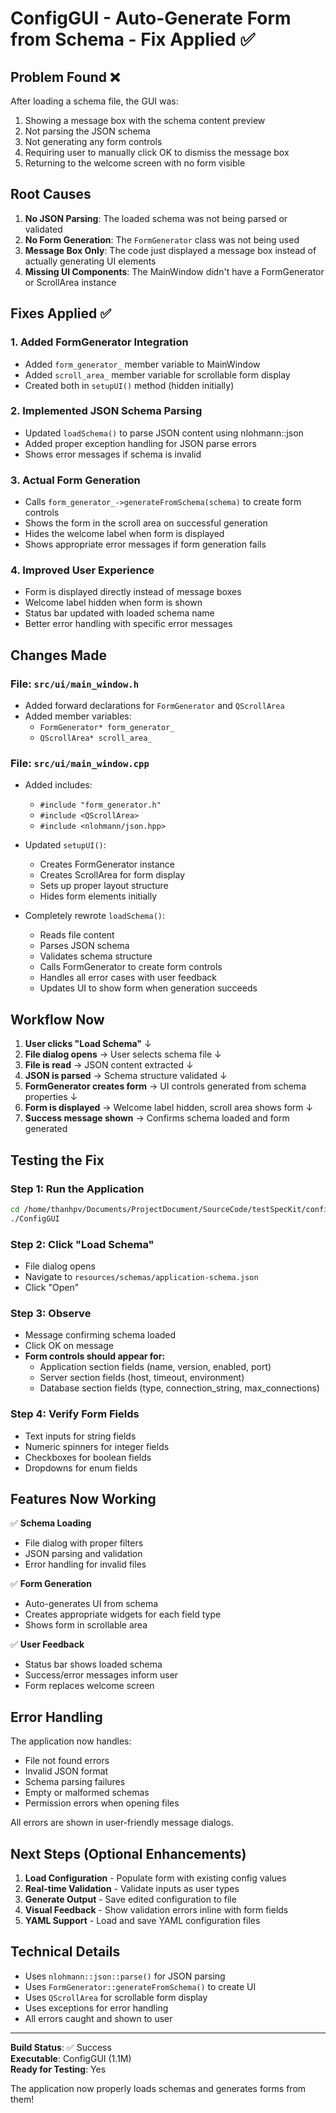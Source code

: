 # ConfigGUI - Auto-Generate Form from Schema - Fix Applied ✅

## Problem Found ❌

After loading a schema file, the GUI was:
1. Showing a message box with the schema content preview
2. Not parsing the JSON schema
3. Not generating any form controls
4. Requiring user to manually click OK to dismiss the message box
5. Returning to the welcome screen with no form visible

## Root Causes

1. **No JSON Parsing**: The loaded schema was not being parsed or validated
2. **No Form Generation**: The `FormGenerator` class was not being used
3. **Message Box Only**: The code just displayed a message box instead of actually generating UI elements
4. **Missing UI Components**: The MainWindow didn't have a FormGenerator or ScrollArea instance

## Fixes Applied ✅

### 1. **Added FormGenerator Integration**
   - Added `form_generator_` member variable to MainWindow
   - Added `scroll_area_` member variable for scrollable form display
   - Created both in `setupUI()` method (hidden initially)

### 2. **Implemented JSON Schema Parsing**
   - Updated `loadSchema()` to parse JSON content using nlohmann::json
   - Added proper exception handling for JSON parse errors
   - Shows error messages if schema is invalid

### 3. **Actual Form Generation**
   - Calls `form_generator_->generateFromSchema(schema)` to create form controls
   - Shows the form in the scroll area on successful generation
   - Hides the welcome label when form is displayed
   - Shows appropriate error messages if form generation fails

### 4. **Improved User Experience**
   - Form is displayed directly instead of message boxes
   - Welcome label hidden when form is shown
   - Status bar updated with loaded schema name
   - Better error handling with specific error messages

## Changes Made

### File: `src/ui/main_window.h`
- Added forward declarations for `FormGenerator` and `QScrollArea`
- Added member variables:
  - `FormGenerator* form_generator_`
  - `QScrollArea* scroll_area_`

### File: `src/ui/main_window.cpp`
- Added includes:
  - `#include "form_generator.h"`
  - `#include <QScrollArea>`
  - `#include <nlohmann/json.hpp>`
  
- Updated `setupUI()`:
  - Creates FormGenerator instance
  - Creates ScrollArea for form display
  - Sets up proper layout structure
  - Hides form elements initially
  
- Completely rewrote `loadSchema()`:
  - Reads file content
  - Parses JSON schema
  - Validates schema structure
  - Calls FormGenerator to create form controls
  - Handles all error cases with user feedback
  - Updates UI to show form when generation succeeds

## Workflow Now

1. **User clicks "Load Schema"**
   ↓
2. **File dialog opens** → User selects schema file
   ↓
3. **File is read** → JSON content extracted
   ↓
4. **JSON is parsed** → Schema structure validated
   ↓
5. **FormGenerator creates form** → UI controls generated from schema properties
   ↓
6. **Form is displayed** → Welcome label hidden, scroll area shows form
   ↓
7. **Success message shown** → Confirms schema loaded and form generated

## Testing the Fix

### Step 1: Run the Application
```bash
cd /home/thanhpv/Documents/ProjectDocument/SourceCode/testSpecKit/configGui/build
./ConfigGUI
```

### Step 2: Click "Load Schema"
- File dialog opens
- Navigate to `resources/schemas/application-schema.json`
- Click "Open"

### Step 3: Observe
- Message confirming schema loaded
- Click OK on message
- **Form controls should appear for:**
  - Application section fields (name, version, enabled, port)
  - Server section fields (host, timeout, environment)
  - Database section fields (type, connection_string, max_connections)

### Step 4: Verify Form Fields
- Text inputs for string fields
- Numeric spinners for integer fields
- Checkboxes for boolean fields
- Dropdowns for enum fields

## Features Now Working

✅ **Schema Loading**
- File dialog with proper filters
- JSON parsing and validation
- Error handling for invalid files

✅ **Form Generation**
- Auto-generates UI from schema
- Creates appropriate widgets for each field type
- Shows form in scrollable area

✅ **User Feedback**
- Status bar shows loaded schema
- Success/error messages inform user
- Form replaces welcome screen

## Error Handling

The application now handles:
- File not found errors
- Invalid JSON format
- Schema parsing failures
- Empty or malformed schemas
- Permission errors when opening files

All errors are shown in user-friendly message dialogs.

## Next Steps (Optional Enhancements)

1. **Load Configuration** - Populate form with existing config values
2. **Real-time Validation** - Validate inputs as user types
3. **Generate Output** - Save edited configuration to file
4. **Visual Feedback** - Show validation errors inline with form fields
5. **YAML Support** - Load and save YAML configuration files

## Technical Details

- Uses `nlohmann::json::parse()` for JSON parsing
- Uses `FormGenerator::generateFromSchema()` to create UI
- Uses `QScrollArea` for scrollable form display
- Uses exceptions for error handling
- All errors caught and shown to user

---

**Build Status**: ✅ Success  
**Executable**: ConfigGUI (1.1M)  
**Ready for Testing**: Yes

The application now properly loads schemas and generates forms from them!
